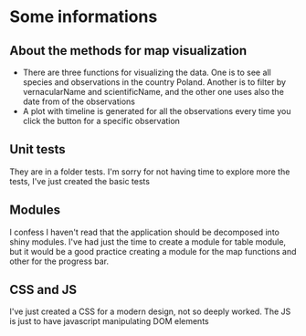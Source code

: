 # Some informations

## About the methods for map visualization

* There are three functions for visualizing the data. One is to see all species and observations in the country Poland. Another is to filter by vernacularName and scientificName, and the other one uses also the date from of the observations
* A plot with timeline is generated for all the observations every time you click the button for a specific observation

## Unit tests

They are in a folder tests. I'm sorry for not having time to explore more the tests, I've just created the basic tests

## Modules

I confess I haven't read that the application should be decomposed into shiny modules. I've had just the time to create a module for table module, but it would be a good practice creating a module for the map functions and other for the progress bar. 

## CSS and JS

I've just created a CSS for a modern design, not so deeply worked. The JS is just to have javascript manipulating DOM elements